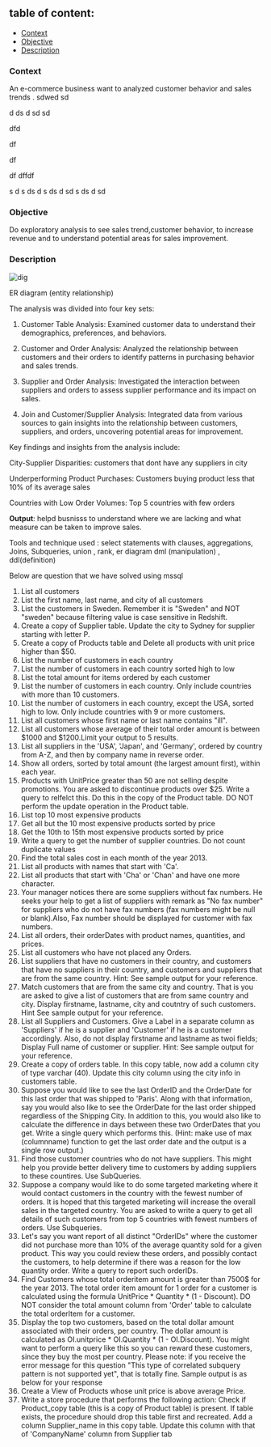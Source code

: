 ## table of content:
- [Context](#context)
- [Objective](#objective)
- [Description](#description)













### Context
An e-commerce business want to analyzed customer behavior and sales trends .
sdwed
sd

d
ds
d
sd
sd

dfd

df


df

df
dffdf





s
d
s
ds
d
s
ds
d
sd
s
ds
d
sd

### Objective
Do exploratory analysis to see sales trend,customer behavior, to increase revenue and to understand potential areas for sales improvement.

### Description 
![dig](https://github.com/SameerDhumal/SQL_Project/assets/145559776/9c1b9cb7-8344-472b-9713-298a5f3ecf67)

ER diagram  (entity relationship) 

The analysis was divided into four key sets:

1) Customer Table Analysis: Examined customer data to understand their demographics, preferences, and behaviors.
  
2) Customer and Order Analysis: Analyzed the relationship between customers and their orders to identify patterns in purchasing behavior and sales trends.

3) Supplier and Order Analysis: Investigated the interaction between suppliers and orders to assess supplier performance and its impact on sales.

4) Join and Customer/Supplier Analysis: Integrated data from various sources to gain insights into the relationship between customers, suppliers, and orders, uncovering potential areas for improvement.

Key findings and insights from the analysis include:

City-Supplier Disparities: customers that dont have any suppliers in city 

Underperforming Product Purchases: Customers buying product less that 10% of its average sales 

Countries with Low Order Volumes: Top 5 countries with few orders 

**Output**:
helpd busnisss to understand where we are lacking and what measure can be taken to improve sales.

Tools and technique used :
select statements with clauses, aggregations, Joins, Subqueries, union , rank,  er diagram dml (manipulation) , ddl(definition) 





Below are question that we have solved using mssql
1. List all customers
2. List the first name, last name, and city of all customers
3. List the customers in Sweden. Remember it is "Sweden" and NOT "sweden" because filtering
value is case sensitive in Redshift.
4. Create a copy of Supplier table. Update the city to Sydney for supplier starting with letter P.
5. Create a copy of Products table and Delete all products with unit price higher than $50.
6. List the number of customers in each country
7. List the number of customers in each country sorted high to low
8. List the total amount for items ordered by each customer
9. List the number of customers in each country. Only include countries with more than 10
customers.
10. List the number of customers in each country, except the USA, sorted high to low. Only
include countries with 9 or more customers.
11. List all customers whose first name or last name contains "ill".
12. List all customers whose average of their total order amount is between $1000 and
$1200.Limit your output to 5 results.
13. List all suppliers in the 'USA', 'Japan', and 'Germany', ordered by country from A-Z, and then
by company name in reverse order.
14. Show all orders, sorted by total amount (the largest amount first), within each year.
15. Products with UnitPrice greater than 50 are not selling despite promotions. You are asked to
discontinue products over $25. Write a query to relfelct this. Do this in the copy of the Product
table. DO NOT perform the update operation in the Product table.
16. List top 10 most expensive products
17. Get all but the 10 most expensive products sorted by price
18. Get the 10th to 15th most expensive products sorted by price
19. Write a query to get the number of supplier countries. Do not count duplicate values
20. Find the total sales cost in each month of the year 2013.
21. List all products with names that start with 'Ca'.
22. List all products that start with 'Cha' or 'Chan' and have one more character.
23. Your manager notices there are some suppliers without fax numbers. He seeks your help to
get a list of suppliers with remark as "No fax number" for suppliers who do not have fax
numbers (fax numbers might be null or blank).Also, Fax number should be displayed for
customer with fax numbers.
24. List all orders, their orderDates with product names, quantities, and prices.
25. List all customers who have not placed any Orders.
26. List suppliers that have no customers in their country, and customers that have no suppliers
in their country, and customers and suppliers that are from the same country.
Hint: See sample output for your reference.
27. Match customers that are from the same city and country. That is you are asked to give a list
of customers that are from same country and city. Display firstname, lastname, city and
coutntry of such customers.
Hint See sample output for your reference.
28. List all Suppliers and Customers. Give a Label in a separate column as 'Suppliers' if he is a
supplier and 'Customer' if he is a customer accordingly. Also, do not display firstname and
lastname as twoi fields; Display Full name of customer or supplier.
Hint: See sample output for your reference.
29. Create a copy of orders table. In this copy table, now add a column city of type varchar (40).
Update this city column using the city info in customers table.
30. Suppose you would like to see the last OrderID and the OrderDate for this last order that
was shipped to 'Paris'. Along with that information, say you would also like to see the
OrderDate for the last order shipped regardless of the Shipping City. In addition to this, you
would also like to calculate the difference in days between these two OrderDates that you get.
Write a single query which performs this.
(Hint: make use of max (columnname) function to get the last order date and the output is a
single row output.)
31. Find those customer countries who do not have suppliers. This might help you provide
better delivery time to customers by adding suppliers to these countires. Use SubQueries.
32. Suppose a company would like to do some targeted marketing where it would contact
customers in the country with the fewest number of orders. It is hoped that this targeted
marketing will increase the overall sales in the targeted country. You are asked to write a query
to get all details of such customers from top 5 countries with fewest numbers of orders. Use
Subqueries.
33. Let's say you want report of all distinct "OrderIDs" where the customer did not purchase
more than 10% of the average quantity sold for a given product. This way you could review
these orders, and possibly contact the customers, to help determine if there was a reason for
the low quantity order. Write a query to report such orderIDs.
34. Find Customers whose total orderitem amount is greater than 7500$ for the year 2013. The
total order item amount for 1 order for a customer is calculated using the formula UnitPrice *
Quantity * (1 - Discount). DO NOT consider the total amount column from 'Order' table to
calculate the total orderItem for a customer.
35. Display the top two customers, based on the total dollar amount associated with their
orders, per country. The dollar amount is calculated as OI.unitprice * OI.Quantity * (1 -
OI.Discount). You might want to perform a query like this so you can reward these customers,
since they buy the most per country.
Please note: if you receive the error message for this question "This type of correlated subquery
pattern is not supported yet", that is totally fine.
Sample output is as below for your response
36. Create a View of Products whose unit price is above average Price.
37. Write a store procedure that performs the following action:
Check if Product_copy table (this is a copy of Product table) is present. If table exists, the
procedure should drop this table first and recreated.
Add a column Supplier_name in this copy table. Update this column with that of
'CompanyName' column from Supplier tab
